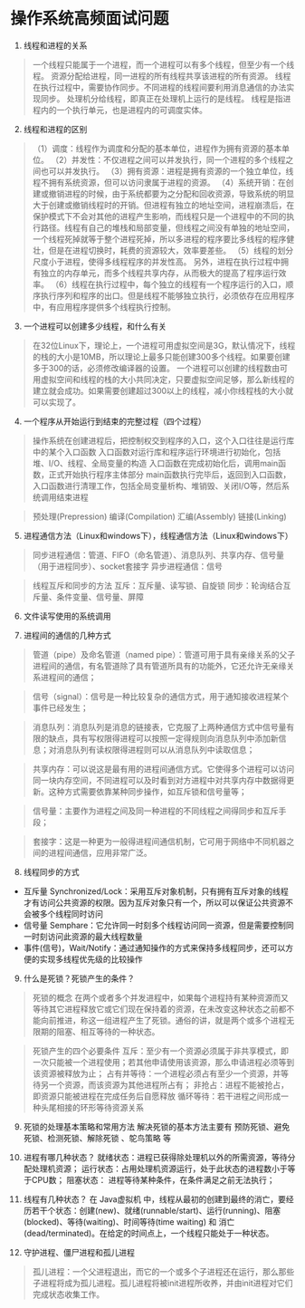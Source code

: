 # 操作系统高频面试问题

1. 线程和进程的关系
> 一个线程只能属于一个进程，而一个进程可以有多个线程，但至少有一个线程。
资源分配给进程，同一进程的所有线程共享该进程的所有资源。
线程在执行过程中，需要协作同步。不同进程的线程间要利用消息通信的办法实现同步。
处理机分给线程，即真正在处理机上运行的是线程。
线程是指进程内的一个执行单元，也是进程内的可调度实体。

2. 线程和进程的区别
> （1）调度：线程作为调度和分配的基本单位，进程作为拥有资源的基本单位。
（2）并发性：不仅进程之间可以并发执行，同一个进程的多个线程之间也可以并发执行。
（3）拥有资源：进程是拥有资源的一个独立单位，线程不拥有系统资源，但可以访问隶属于进程的资源。
（4）系统开销：在创建或撤销进程的时候，由于系统都要为之分配和回收资源，导致系统的明显大于创建或撤销线程时的开销。但进程有独立的地址空间，进程崩溃后，在保护模式下不会对其他的进程产生影响，而线程只是一个进程中的不同的执行路径。线程有自己的堆栈和局部变量，但线程之间没有单独的地址空间，一个线程死掉就等于整个进程死掉，所以多进程的程序要比多线程的程序健壮，但是在进程切换时，耗费的资源较大，效率要差些。
（5）线程的划分尺度小于进程，使得多线程程序的并发性高。
另外，进程在执行过程中拥有独立的内存单元，而多个线程共享内存，从而极大的提高了程序运行效率。
（6）线程在执行过程中，每个独立的线程有一个程序运行的入口，顺序执行序列和程序的出口。但是线程不能够独立执行，必须依存在应用程序中，有应用程序提供多个线程执行控制。

3. 一个进程可以创建多少线程，和什么有关
>在32位Linux下，理论上，一个进程可用虚拟空间是3G，默认情况下，线程的栈的大小是10MB，所以理论上最多只能创建300多个线程。如果要创建多于300的话，必须修改编译器的设置。
一个进程可以创建的线程数由可用虚拟空间和线程的栈的大小共同决定，只要虚拟空间足够，那么新线程的建立就会成功。如果需要创建超过300以上的线程，减小你线程栈的大小就可以实现了。

4. 一个程序从开始运行到结束的完整过程（四个过程）
>操作系统在创建进程后，把控制权交到程序的入口，这个入口往往是运行库中的某个入口函数
入口函数对运行库和程序运行环境进行初始化，包括堆、I/O、线程、全局变量的构造
入口函数在完成初始化后，调用main函数，正式开始执行程序主体部分
main函数执行完毕后，返回到入口函数，入口函数进行清理工作，包括全局变量析构、堆销毁、关闭I/O等，然后系统调用结束进程

>预处理(Prepression)
编译(Compilation)
汇编(Assembly)
链接(Linking)

5. 进程通信方法（Linux和windows下），线程通信方法（Linux和windows下）
> 同步进程通信：管道、FIFO（命名管道）、消息队列、共享内存、信号量（用于进程同步）、socket套接字
异步进程通信：信号

>线程互斥和同步的方法
互斥：互斥量、读写锁、自旋锁
同步：轮询结合互斥量、条件变量、信号量、屏障

6. 文件读写使用的系统调用

7. 进程间的通信的几种方式
>管道（pipe）及命名管道（named pipe）：管道可用于具有亲缘关系的父子进程间的通信，有名管道除了具有管道所具有的功能外，它还允许无亲缘关系进程间的通信；

>信号（signal）：信号是一种比较复杂的通信方式，用于通知接收进程某个事件已经发生；

> 消息队列：消息队列是消息的链接表，它克服了上两种通信方式中信号量有限的缺点，具有写权限得进程可以按照一定得规则向消息队列中添加新信息；对消息队列有读权限得进程则可以从消息队列中读取信息；

> 共享内存：可以说这是最有用的进程间通信方式。它使得多个进程可以访问同一块内存空间，不同进程可以及时看到对方进程中对共享内存中数据得更新。这种方式需要依靠某种同步操作，如互斥锁和信号量等；

> 信号量：主要作为进程之间及同一种进程的不同线程之间得同步和互斥手段；

> 套接字：这是一种更为一般得进程间通信机制，它可用于网络中不同机器之间的进程间通信，应用非常广泛。

8. 线程同步的方式
* 互斥量 Synchronized/Lock：采用互斥对象机制，只有拥有互斥对象的线程才有访问公共资源的权限。因为互斥对象只有一个，所以可以保证公共资源不会被多个线程同时访问
* 信号量 Semphare：它允许同一时刻多个线程访问同一资源，但是需要控制同一时刻访问此资源的最大线程数量
* 事件(信号)，Wait/Notify：通过通知操作的方式来保持多线程同步，还可以方便的实现多线程优先级的比较操作

9. 什么是死锁？死锁产生的条件？
>死锁的概念
在两个或者多个并发进程中，如果每个进程持有某种资源而又等待其它进程释放它或它们现在保持着的资源，在未改变这种状态之前都不能向前推进，称这一组进程产生了死锁。通俗的讲，就是两个或多个进程无限期的阻塞、相互等待的一种状态。

>死锁产生的四个必要条件
互斥：至少有一个资源必须属于非共享模式，即一次只能被一个进程使用；若其他申请使用该资源，那么申请进程必须等到该资源被释放为止；
占有并等待：一个进程必须占有至少一个资源，并等待另一个资源，而该资源为其他进程所占有；
非抢占：进程不能被抢占，即资源只能被进程在完成任务后自愿释放
循环等待：若干进程之间形成一种头尾相接的环形等待资源关系

9. 死锁的处理基本策略和常用方法
解决死锁的基本方法主要有 预防死锁、避免死锁、检测死锁、解除死锁 、鸵鸟策略 等

10. 进程有哪几种状态？
就绪状态：进程已获得除处理机以外的所需资源，等待分配处理机资源；
运行状态：占用处理机资源运行，处于此状态的进程数小于等于CPU数；
阻塞状态： 进程等待某种条件，在条件满足之前无法执行；

11. 线程有几种状态？
在 Java虚拟机 中，线程从最初的创建到最终的消亡，要经历若干个状态：创建(new)、就绪(runnable/start)、运行(running)、阻塞(blocked)、等待(waiting)、时间等待(time waiting) 和 消亡(dead/terminated)。在给定的时间点上，一个线程只能处于一种状态。

12. 守护进程、僵尸进程和孤儿进程
> 孤儿进程：一个父进程退出，而它的一个或多个子进程还在运行，那么那些子进程将成为孤儿进程。孤儿进程将被init进程所收养，并由init进程对它们完成状态收集工作。
